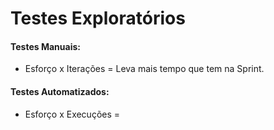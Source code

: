 # Testes Exploratórios

#### Testes Manuais:
* Esforço x Iterações = Leva mais tempo que tem na Sprint.

#### Testes Automatizados:
* Esforço x Execuções = 